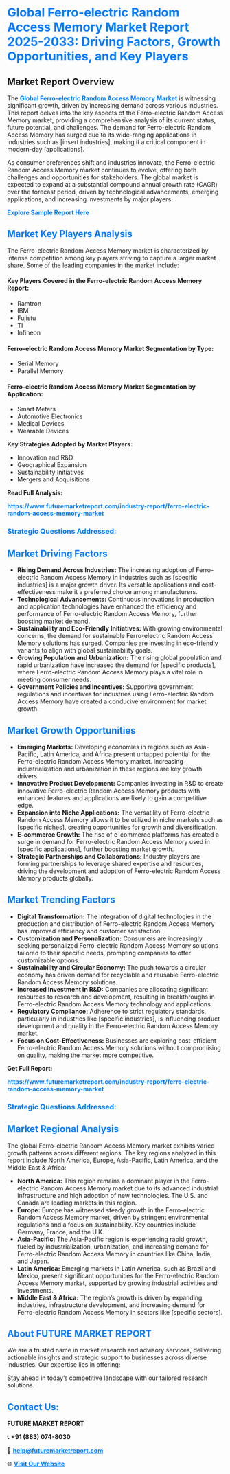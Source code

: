 <h1 style="color: #007BFF;">Global Ferro-electric Random Access Memory Market Report 2025-2033: Driving Factors, Growth Opportunities, and Key Players</h1>

<section id="overview">
<h2>Market Report Overview</h2>
<p>The <a href="https://www.futuremarketreport.com/industry-report/ferro-electric-random-access-memory-market" style="color: #007BFF; text-decoration: none;"><strong>Global Ferro-electric Random Access Memory Market</strong></a> is witnessing significant growth, driven by increasing demand across various industries. This report delves into the key aspects of the Ferro-electric Random Access Memory market, providing a comprehensive analysis of its current status, future potential, and challenges. The demand for Ferro-electric Random Access Memory has surged due to its wide-ranging applications in industries such as [insert industries], making it a critical component in modern-day [applications].</p>
<p>As consumer preferences shift and industries innovate, the Ferro-electric Random Access Memory market continues to evolve, offering both challenges and opportunities for stakeholders. The global market is expected to expand at a substantial compound annual growth rate (CAGR) over the forecast period, driven by technological advancements, emerging applications, and increasing investments by major players.</p>
</section>

<section id="overview">
<p><a href="https://www.futuremarketreport.com/request-sample/reportId=82293" style="color: #007BFF; text-decoration: none;"><strong>Explore Sample Report Here</strong></a></p>
</section>

<section id="key-players">
<h2 style="color: #007BFF;">Market Key Players Analysis</h2>
<p>The Ferro-electric Random Access Memory market is characterized by intense competition among key players striving to capture a larger market share. Some of the leading companies in the market include:</p>
<h4>Key Players Covered in the Ferro-electric Random Access Memory Report:</h4>
<ul><li>Ramtron</li><li>IBM</li><li>Fujistu</li><li>TI</li><li>Infineon</li></ul>
<h4>Ferro-electric Random Access Memory Market Segmentation by Type:</h4>
<ul><li>Serial Memory</li><li>Parallel Memory</li></ul>

<h4>Ferro-electric Random Access Memory Market Segmentation by Application:</h4>
<ul><li>Smart Meters</li><li>Automotive Electronics</li><li>Medical Devices</li><li>Wearable Devices</li></ul>
<p><strong>Key Strategies Adopted by Market Players:</strong></p>
<ul>
<li>Innovation and R&D</li>
<li>Geographical Expansion</li>
<li>Sustainability Initiatives</li>
<li>Mergers and Acquisitions</li>
</ul>
</section>

<section>
<p><strong>Read Full Analysis: </strong></p><a href="https://www.futuremarketreport.com/industry-report/ferro-electric-random-access-memory-market" style="color: #007BFF; text-decoration: none;"><strong>https://www.futuremarketreport.com/industry-report/ferro-electric-random-access-memory-market</strong></a>
<h3 style="color: #007BFF;">Strategic Questions Addressed:</h3>
</section>

<section id="driving-factors">
<h2 style="color: #007BFF;">Market Driving Factors</h2>
<ul>
<li><strong>Rising Demand Across Industries:</strong> The increasing adoption of Ferro-electric Random Access Memory in industries such as [specific industries] is a major growth driver. Its versatile applications and cost-effectiveness make it a preferred choice among manufacturers.</li>
<li><strong>Technological Advancements:</strong> Continuous innovations in production and application technologies have enhanced the efficiency and performance of Ferro-electric Random Access Memory, further boosting market demand.</li>
<li><strong>Sustainability and Eco-Friendly Initiatives:</strong> With growing environmental concerns, the demand for sustainable Ferro-electric Random Access Memory solutions has surged. Companies are investing in eco-friendly variants to align with global sustainability goals.</li>
<li><strong>Growing Population and Urbanization:</strong> The rising global population and rapid urbanization have increased the demand for [specific products], where Ferro-electric Random Access Memory plays a vital role in meeting consumer needs.</li>
<li><strong>Government Policies and Incentives:</strong> Supportive government regulations and incentives for industries using Ferro-electric Random Access Memory have created a conducive environment for market growth.</li>
</ul>
</section>

<section id="growth-opportunities">
<h2 style="color: #007BFF;">Market Growth Opportunities</h2>
<ul>
<li><strong>Emerging Markets:</strong> Developing economies in regions such as Asia-Pacific, Latin America, and Africa present untapped potential for the Ferro-electric Random Access Memory market. Increasing industrialization and urbanization in these regions are key growth drivers.</li>
<li><strong>Innovative Product Development:</strong> Companies investing in R&D to create innovative Ferro-electric Random Access Memory products with enhanced features and applications are likely to gain a competitive edge.</li>
<li><strong>Expansion into Niche Applications:</strong> The versatility of Ferro-electric Random Access Memory allows it to be utilized in niche markets such as [specific niches], creating opportunities for growth and diversification.</li>
<li><strong>E-commerce Growth:</strong> The rise of e-commerce platforms has created a surge in demand for Ferro-electric Random Access Memory used in [specific applications], further boosting market growth.</li>
<li><strong>Strategic Partnerships and Collaborations:</strong> Industry players are forming partnerships to leverage shared expertise and resources, driving the development and adoption of Ferro-electric Random Access Memory products globally.</li>
</ul>
</section>

<section id="trending-factors">
<h2 style="color: #007BFF;">Market Trending Factors</h2>
<ul>
<li><strong>Digital Transformation:</strong> The integration of digital technologies in the production and distribution of Ferro-electric Random Access Memory has improved efficiency and customer satisfaction.</li>
<li><strong>Customization and Personalization:</strong> Consumers are increasingly seeking personalized Ferro-electric Random Access Memory solutions tailored to their specific needs, prompting companies to offer customizable options.</li>
<li><strong>Sustainability and Circular Economy:</strong> The push towards a circular economy has driven demand for recyclable and reusable Ferro-electric Random Access Memory solutions.</li>
<li><strong>Increased Investment in R&D:</strong> Companies are allocating significant resources to research and development, resulting in breakthroughs in Ferro-electric Random Access Memory technology and applications.</li>
<li><strong>Regulatory Compliance:</strong> Adherence to strict regulatory standards, particularly in industries like [specific industries], is influencing product development and quality in the Ferro-electric Random Access Memory market.</li>
<li><strong>Focus on Cost-Effectiveness:</strong> Businesses are exploring cost-efficient Ferro-electric Random Access Memory solutions without compromising on quality, making the market more competitive.</li>
</ul>
</section>

<section>
<p><strong>Get Full Report: </strong></p><a href="https://www.futuremarketreport.com/industry-report/ferro-electric-random-access-memory-market" style="color: #007BFF; text-decoration: none;"><strong>https://www.futuremarketreport.com/industry-report/ferro-electric-random-access-memory-market</strong></a>
<h3 style="color: #007BFF;">Strategic Questions Addressed:</h3>
</section>


<section id="regional-analysis">
<h2 style="color: #007BFF;">Market Regional Analysis</h2>
<p>The global Ferro-electric Random Access Memory market exhibits varied growth patterns across different regions. The key regions analyzed in this report include North America, Europe, Asia-Pacific, Latin America, and the Middle East & Africa:</p>
<ul>
<li><strong>North America:</strong> This region remains a dominant player in the Ferro-electric Random Access Memory market due to its advanced industrial infrastructure and high adoption of new technologies. The U.S. and Canada are leading markets in this region.</li>
<li><strong>Europe:</strong> Europe has witnessed steady growth in the Ferro-electric Random Access Memory market, driven by stringent environmental regulations and a focus on sustainability. Key countries include Germany, France, and the U.K.</li>
<li><strong>Asia-Pacific:</strong> The Asia-Pacific region is experiencing rapid growth, fueled by industrialization, urbanization, and increasing demand for Ferro-electric Random Access Memory in countries like China, India, and Japan.</li>
<li><strong>Latin America:</strong> Emerging markets in Latin America, such as Brazil and Mexico, present significant opportunities for the Ferro-electric Random Access Memory market, supported by growing industrial activities and investments.</li>
<li><strong>Middle East & Africa:</strong> The region’s growth is driven by expanding industries, infrastructure development, and increasing demand for Ferro-electric Random Access Memory in sectors like [specific sectors].</li>
</ul>
</section>

<footer>
<h2 style="color: #007BFF;">About FUTURE MARKET REPORT</h2>
<p>We are a trusted name in market research and advisory services, delivering actionable insights and strategic support to businesses across diverse industries. Our expertise lies in offering:</p>

<p>Stay ahead in today’s competitive landscape with our tailored research solutions.</p>

<h2 style="color: #007BFF;">Contact Us:</h2>
<p><strong>FUTURE MARKET REPORT</strong></p>
<p>📞 <strong>+91 (883) 074-8030</strong></p>
<p>📧 <strong><a href="mailto:help@futuremarketreport.com" style="color: #007BFF;">help@futuremarketreport.com</a></strong></p>
<p>🌐 <strong><a href="https://www.futuremarketreport.com/" style="color: #007BFF;">Visit Our Website</a></strong></p>
</footer>